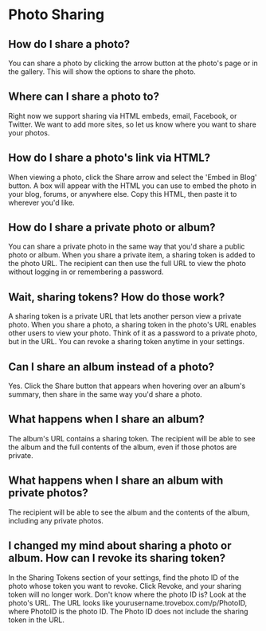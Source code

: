 Photo Sharing
=======================

## How do I share a photo?
You can share a photo by clicking the arrow button at the photo's page or in the gallery. This will show the options to share the photo.

## Where can I share a photo to?
Right now we support sharing via HTML embeds, email, Facebook, or Twitter. We want to add more sites, so let us know where you want to share your photos.

## How do I share a photo's link via HTML?
When viewing a photo, click the Share arrow and select the 'Embed in Blog' button. A box will appear with the HTML you can use to embed the photo in your blog, forums, or anywhere else. Copy this HTML, then paste it to wherever you'd like.

## How do I share a private photo or album?
You can share a private photo in the same way that you'd share a public photo or album. When you share a private item, a sharing token is added to the photo URL. The recipient can then use the full URL to view the photo without logging in or remembering a password.

## Wait, sharing tokens? How do those work?
A sharing token is a private URL that lets another person view a private photo. When you share a photo, a sharing token in the photo's URL enables other users to view your photo. Think of it as a password to a private photo, but in the URL. You can revoke a sharing token anytime in your settings.

## Can I share an album instead of a photo?
Yes. Click the Share button that appears when hovering over an album's summary, then share in the same way you'd share a photo.

## What happens when I share an album?
The album's URL contains a sharing token. The recipient will be able to see the album and the full contents of the album, even if those photos are private.

## What happens when I share an album with private photos?
The recipient will be able to see the album and the contents of the album, including any private photos.

## I changed my mind about sharing a photo or album.  How can I revoke its sharing token?
In the Sharing Tokens section of your settings, find the photo ID of the photo whose token you want to revoke. Click Revoke, and your sharing token will no longer work.
Don't know where the photo ID is? Look at the photo's URL. The URL looks like yourusername.trovebox.com/p/PhotoID, where PhotoID is the photo ID. The Photo ID does not include the sharing token in the URL.
